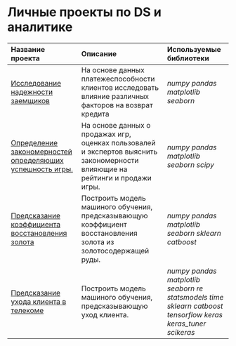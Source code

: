 # Личные проекты по DS и аналитике

| Название проекта | Описание | Используемые библиотеки | 
| :---------------------- | :---------------------- | :---------------------- |
| [Исследование надежности заемщиков](credit_analysis) | На основе данных платежеспособности клиентов исследовать влияние различных факторов на возврат кредита | *numpy* *pandas* *matplotlib* *seaborn* |
| [Определение закономерностей определяющих успешность игры.](game_sales_analysis) | На основе данных о продажах игр, оценках пользовалей и экспертов выяснить закономерности влияющие на рейтинги и продажи игры. | *numpy* *pandas* *matplotlib* *seaborn* *scipy* |
| [Предсказание коэффициента восстановления золота](gold_recovery_pred) | Построить модель машиного обучения, предсказывающую коэффициент восстановления золота из золотосодержащей руды. | *numpy* *pandas* *matplotlib* *seaborn* *sklearn* *catboost* |
| [Предсказание ухода клиента в телекоме](telecom_churn_pred) | Построить модель машиного обучения, предсказывающую уход клиента. | *numpy* *pandas* *matplotlib* *seaborn* *re* *statsmodels* *time* *sklearn* *catboost* *tensorflow* *keras* *keras_tuner* *scikeras* |
